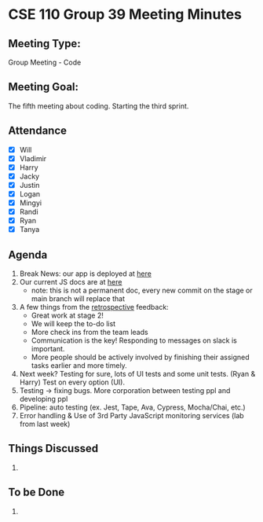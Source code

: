 # CSE 110 Group 39 Meeting Minutes

## Meeting Type:

Group Meeting - Code

## Meeting Goal:

The fifth meeting about coding. Starting the third sprint.

## Attendance

- [x] Will
- [x] Vladimir
- [x] Harry
- [x] Jacky
- [x] Justin
- [x] Logan
- [x] Mingyi
- [x] Randi
- [x] Ryan
- [x] Tanya

## Agenda

1. Break News: our app is deployed at [here](https://alien-traveler.github.io/cse110-fa22-group39/source/webapp/)
2. Our current JS docs are at [here](https://alien-traveler.github.io/cse110-fa22-group39/docs/)
    - note: this is not a permanent doc, every new commit on the stage or main branch will replace that
3. A few things from the [retrospective](./112922-retrospective-2.md) feedback:
    - Great work at stage 2! 
    - We will keep the to-do list
    - More check ins from the team leads
    - Communication is the key! Responding to messages on slack is important. 
    - More people should be actively involved by finishing their assigned tasks earlier and more timely.
4. Next week? Testing for sure, lots of UI tests and some unit tests. (Ryan & Harry) Test on every option (UI). 
5. Testing -> fixing bugs. More corporation between testing ppl and developing ppl
6. Pipeline: auto testing (ex. Jest, Tape, Ava, Cypress, Mocha/Chai, etc.)
7. Error handling & Use of 3rd Party JavaScript monitoring services (lab from last week)

## Things Discussed

1. 

## To be Done

1. 
